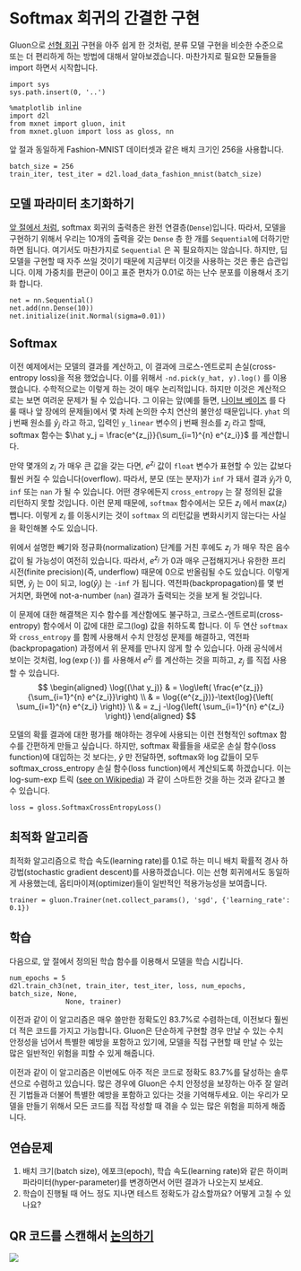 # Softmax 회귀의 간결한 구현

Gluon으로 [선형 회귀](linear-regression-gluon.md) 구현을 아주 쉽게 한 것처럼, 분류 모델 구현을 비슷한 수준으로 또는 더 편리하게 하는 방법에 대해서 알아보겠습니다. 마찬가지로 필요한 모듈들을 import 하면서 시작합니다.

```{.python .input  n=1}
import sys
sys.path.insert(0, '..')

%matplotlib inline
import d2l
from mxnet import gluon, init
from mxnet.gluon import loss as gloss, nn
```

앞 절과 동일하게 Fashion-MNIST 데이터셋과 같은 배치 크기인 256을 사용합니다.

```{.python .input  n=2}
batch_size = 256
train_iter, test_iter = d2l.load_data_fashion_mnist(batch_size)
```

## 모델 파라미터 초기화하기

[앞 절에서 처럼](softmax-regression.md), softmax 회귀의 출력층은 완전 연결층(`Dense`)입니다. 따라서, 모델을 구현하기 위해서 우리는 10개의 출력을 갖는 `Dense` 층 한 개를 `Sequential`에 더하기만 하면 됩니다. 여기서도 마찬가지로 `Sequential` 은 꼭 필요하지는 않습니다. 하지만, 딥 모델을 구현할 때 자주 쓰일 것이기 때문에 지금부터 이것을 사용하는 것은 좋은 습관입니다. 이제 가중치를 편균이 0이고 표준 편차가 0.01로 하는 난수 분포를 이용해서 초기화 합니다. 

```{.python .input  n=3}
net = nn.Sequential()
net.add(nn.Dense(10))
net.initialize(init.Normal(sigma=0.01))
```

## Softmax

이전 예제에서는 모델의 결과를 계산하고, 이 결과에 크로스-엔트로피 손실(cross-entropy loss)을 적용 했었습니다. 이를 위해서  `-nd.pick(y_hat, y).log()` 를 이용했습니다. 수학적으로는 이렇게 하는 것이 매우 논리적입니다. 하지만 이것은 계산적으로는 보면 여려운 문제가 될 수 있습니다. 그 이유는 앞(예를 들면, [나이브 베이즈](../chapter_crashcourse/naive-bayes.md) 를 다룰 때나 앞 장에의 문제들)에서 몇 차례 논의한 수치 연산의 불안성 때문입니다.  ``yhat`` 의 j 번째 원소를  $\hat y_j$ 라고 하고, 입력인 `y_linear` 변수의 j 번째 원소를  $z_j$ 라고 할때, softmax 함수는  $\hat y_j = \frac{e^{z_j}}{\sum_{i=1}^{n} e^{z_i}}$ 를 계산합니다.

만약 몇개의  $z_i$ 가 매우 큰 값을 갖는 다면,  $e^{z_i}$ 값이 `float` 변수가 표현할 수 있는 값보다 훨씬 커질 수 있습니다(overflow). 따라서, 분모 (또는 분자)가 `inf` 가 돼서 결과  $\hat y_j$가 0, `inf` 또는 `nan` 가 될 수 있습니다. 어떤 경우에든지 `cross_entropy` 는 잘 정의된 값을 리턴하지 못할 것입니다. 이런 문제 때문에, `softmax` 함수에서는 모든 $z_i$ 에서  $\text{max}(z_i)$ 뺍니다. 이렇게  $z_i$ 를 이동시키는 것이 `softmax` 의 리턴값을 변화시키지 않는다는 사실을 확인해볼 수도 있습니다.

위에서 설명한 빼기와 정규화(normalization) 단계를 거친 후에도 $z_j$ 가 매우 작은 음수값이 될 가능성이 여전히 있습니다. 따라서,  $e^{z_j}$ 가 0과 매우 근접해지거나 유한한 프리시전(finite precision)(즉, underflow) 때문에 0으로 반올림될 수도 있습니다. 이렇게 되면,  $\hat y_j$ 는 0이 되고, $\text{log}(\hat y_j)$ 는 `-inf` 가 됩니다. 역전파(backpropagation)를 몇 번 거치면, 화면에 not-a-number (`nan`) 결과가 출력되는 것을 보게 될 것입니다.

이 문제에 대한 해결책은 지수 함수를 계산함에도 불구하고, 크로스-엔트로피(cross-entropy) 함수에서 이 값에 대한 로그(log) 값을 취하도록 합니다. 이 두 연산 `softmax`  와 `cross_entropy` 를 함께 사용해서 수치 안정성 문제를 해결하고, 역전파(backpropagation) 과정에서 위 문제를 만나지 않게 할 수 있습니다. 아래 공식에서 보이는 것처럼, $\log(\exp(\cdot))$ 를 사용해서  $e^{z_j}$ 를 계산하는 것을 피하고,  $z_j$ 를 직접 사용할 수 있습니다.
$$
\begin{aligned}
\log{(\hat y_j)} & = \log\left( \frac{e^{z_j}}{\sum_{i=1}^{n} e^{z_i}}\right) \\
& = \log{(e^{z_j})}-\text{log}{\left( \sum_{i=1}^{n} e^{z_i} \right)} \\
& = z_j -\log{\left( \sum_{i=1}^{n} e^{z_i} \right)}
\end{aligned}
$$

모델의 확률 결과에 대한 평가를 해야하는 경우에 사용되는 이런 전형적인 softmax 함수를 간편하게 만들고 싶습니다. 하지만, softmax 확률들을 새로운 손실 함수(loss function)에 대입하는 것 보다는,  $\hat{y}$ 만 전달하면, softmax와 log 값들이 모두 softmax_cross_entropy 손실 함수(loss function)에서 계산되도록 하겠습니다. 이는 log-sum-exp 트릭  ([see on Wikipedia](https://en.wikipedia.org/wiki/LogSumExp)) 과 같이 스마트한 것을 하는 것과 같다고 볼 수 있습니다.

```{.python .input  n=4}
loss = gloss.SoftmaxCrossEntropyLoss()
```

## 최적화 알고리즘

최적화 알고리즘으로 학습 속도(learning rate)를 $0.1$로 하는 미니 배치 확률적 경사 하강법(stochastic gradient descent)를 사용하겠습니다. 이는 선형 회귀에서도 동일하게 사용했는데, 옵티마이져(optimizer)들이 일반적인 적용가능성을 보여줍니다.

```{.python .input  n=5}
trainer = gluon.Trainer(net.collect_params(), 'sgd', {'learning_rate': 0.1})
```

## 학습

다음으로, 앞 절에서 정의된 학습 함수를 이용해서 모델을 학습 시킵니다.

```{.python .input  n=6}
num_epochs = 5
d2l.train_ch3(net, train_iter, test_iter, loss, num_epochs, batch_size, None,
              None, trainer)
```

이전과 같이 이 알고리즘은 매우 쓸만한 정확도인 83.7%로 수렴하는데, 이전보다 훨씬 더 적은 코드를 가지고 가능합니다. Gluon은 단순하게 구현할 경우 만날 수 있는 수치 안정성을 넘어서 특별한 예방을 포함하고 있기에, 모델을 직접 구현할 때 만날 수 있는 많은 일반적인 위험을 피할 수 있게 해줍니다.

이전과 같이 이 알고리즘은 이번에도 아주 적은 코드로 정확도 83.7%를 달성하는 솔루션으로 수렴하고 있습니다. 많은 경우에 Gluon은 수치 안정성을 보장하는 아주 잘 알려진 기법들과 더불어 특별한 예방을 포함하고 있다는 것을 기억해두세요. 이는 우리가 모델을 만들기 위해서 모든 코드를 직접 작성할 때 겪을 수 있는 많은 위험을 피하게 해줍니다.

## 연습문제

1. 배치 크기(batch size), 에포크(epoch), 학습 속도(learning rate)와 같은 하이퍼파라미터(hyper-parameter)를 변경하면서 어떤 결과가 나오는지 보세요.
1. 학습이 진행될 때 어느 정도 지나면 테스트 정확도가 감소할까요? 어떻게 고칠 수 있나요?

## QR 코드를 스캔해서 [논의하기](https://discuss.mxnet.io/t/2337)

![](../img/qr_softmax-regression-gluon.svg)
